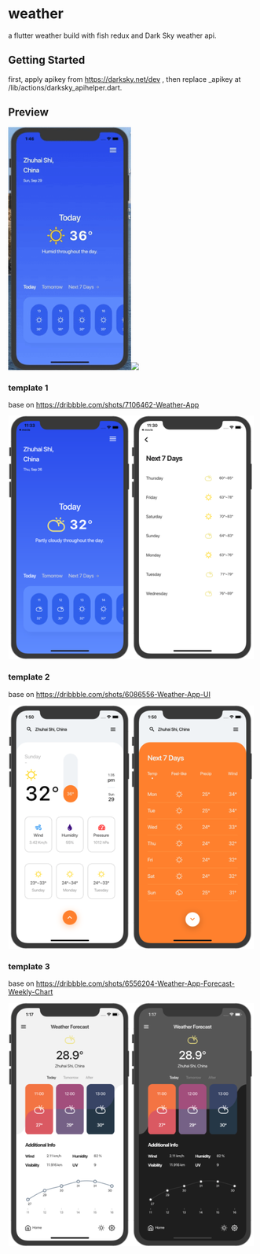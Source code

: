 # weather

a flutter weather build with fish redux and Dark Sky weather api. 

## Getting Started

first, apply apikey from https://darksky.net/dev , then replace _apikey at /lib/actions/darksky_apihelper.dart.

## Preview  
<img src="https://github.com/o1298098/Flutter-Weather/blob/master/srceenshot/ios.gif" width="250"><img src="https://github.com/o1298098/Flutter-Weather/blob/master/srceenshot/ios2.gif" width="250">

### template 1

base on <a href='https://dribbble.com/shots/7106462-Weather-App'>https://dribbble.com/shots/7106462-Weather-App</a>  

<img src="https://github.com/o1298098/Flutter-Weather/blob/master/srceenshot/ios1.png" width="250"><img src="https://github.com/o1298098/Flutter-Weather/blob/master/srceenshot/ios2.png" width="250">
### template 2

base on <a href='https://dribbble.com/shots/6086556-Weather-App-UI'>https://dribbble.com/shots/6086556-Weather-App-UI</a>  

<img src="https://github.com/o1298098/Flutter-Weather/blob/master/srceenshot/ios3.png" width="250"><img src="https://github.com/o1298098/Flutter-Weather/blob/master/srceenshot/ios4.png" width="250">
### template 3

base on <a href='https://dribbble.com/shots/6556204-Weather-App-Forecast-Weekly-Chart'>https://dribbble.com/shots/6556204-Weather-App-Forecast-Weekly-Chart</a>  

<img src="https://github.com/o1298098/Flutter-Weather/blob/master/srceenshot/ios5.png" width="250"><img src="https://github.com/o1298098/Flutter-Weather/blob/master/srceenshot/ios6.png" width="250">



